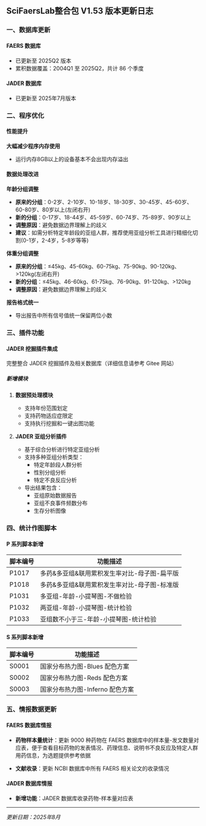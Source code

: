 ## SciFaersLab整合包 V1.53 版本更新日志

### 一、数据库更新

#### FAERS 数据库
- 已更新至 2025Q2 版本
- 累积数据覆盖：2004Q1 至 2025Q2，共计 86 个季度

#### JADER 数据库
- 已更新至 2025年7月版本

### 二、程序优化

#### 性能提升
**大幅减少程序内存使用**
- 运行内存8GB以上的设备基本不会出现内存溢出
#### 数据处理改进
**年龄分组调整**
- **原来的分组**：0-2岁、2-10岁、10-18岁、18-30岁、30-45岁、45-60岁、60-80岁、80岁以上(左闭右开)
- **新的分组**：0-17岁、18-44岁、45-59岁、60-74岁、75-89岁、90岁以上
- **调整原因**：避免数据边界理解上的歧义
- **建议**：如需分析特定年龄段的亚组人群，推荐使用亚组分析工具进行精细化切割(0-1岁，2-4岁，5-8岁等等)

**体重分组调整**
- **原来的分组**：≤45kg、45-60kg、60-75kg、75-90kg、90-120kg、>120kg(左闭右开)
- **新的分组**：≤45kg、46-60kg、61-75kg、76-90kg、91-120kg、>120kg
- **调整原因**：避免数据边界理解上的歧义

**报告格式统一**
- 导出报告中所有信号值统一保留两位小数

### 三、插件功能

#### JADER 挖掘插件集成
完整整合 JADER 挖掘插件及相关数据库（详细信息请参考 Gitee 网站）

##### 新增模块
1. **数据预处理模块**
   - 支持年份范围划定
   - 支持药物适应症限定
   - 支持执行挖掘和一键出图功能

2. **JADER 亚组分析插件**
   - 基于综合分析进行特定亚组分析
   - 支持多种亚组分析类型：
     - 特定年龄段人群分析
     - 性别分组分析
     - 特定不良反应分析
   - 导出结果包含：
     - 亚组原始数据报告
     - 亚组不良事件频数分布
     - 生存分析图像

### 四、统计作图脚本

#### P 系列脚本新增

| 脚本编号 | 功能描述 |
|---------|---------|
| P1017 | 多药&多亚组&联用累积发生率对比-母子图-扁平版 |
| P1018 | 多药&多亚组&联用累积发生率对比-母子图-标准版 |
| P1031 | 多亚组-年龄-小提琴图-不做检验 |
| P1032 | 两亚组-年龄-小提琴图-统计检验 |
| P1033 | 亚组数不小于三-年龄-小提琴图-统计检验 |

#### S 系列脚本新增

| 脚本编号 | 功能描述 |
|---------|---------|
| S0001 | 国家分布热力图-Blues 配色方案 |
| S0002 | 国家分布热力图-Reds 配色方案 |
| S0003 | 国家分布热力图-Inferno 配色方案 |

### 五、情报数据更新

#### FAERS 数据库情报

- **药物样本量统计**：更新 9000 种药物在 FAERS 数据库中的样本量-发文数量对应表，便于查看目标药物的发表情况、药理信息、说明书不良反应及特定人群用药信息，为选题提供参考依据

- **文献收录**：更新 NCBI 数据库中所有 FAERS 相关论文的收录情况

#### JADER 数据库情报
- **新增功能**：JADER 数据库收录药物-样本量对应表

---

*更新日期：2025年8月*